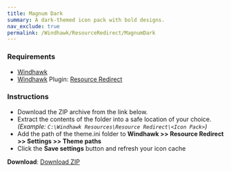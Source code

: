 ```yaml
---
title: Magnum Dark
summary: A dark-themed icon pack with bold designs.
nav_exclude: true
permalink: /Windhawk/ResourceRedirect/MagnumDark
---
```


### Requirements

- [Windhawk](https://windhawk.net/)
- [Windhawk](https://windhawk.net/) Plugin: [Resource Redirect](https://windhawk.net/mods/icon-resource-redirect)

### Instructions

 - Download the ZIP archive from the link below.
 - Extract the contents of the folder into a safe location of your choice. *(Example: `C:\Windhawk Resources\Resource Redirect\<Icon Pack>`)*
 - Add the path of the theme.ini folder to **Windhawk >> Resource Redirect >> Settings >> Theme paths**
 - Click the **Save settings** button and refresh your icon cache

**Download**: [Download ZIP](https://gitlab.com/the-back-room/windhawk/resource-redirect/magnum-dark/-/archive/main/magnum-dark-main.zip)

